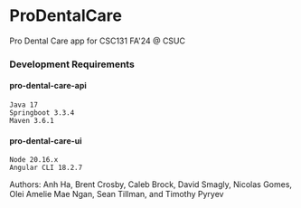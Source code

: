 # ProDentalCare
Pro Dental Care app for CSC131 FA'24 @ CSUC

### Development Requirements

#### pro-dental-care-api

```
Java 17
Springboot 3.3.4
Maven 3.6.1
```
#### pro-dental-care-ui

```
Node 20.16.x
Angular CLI 18.2.7
```


Authors: Anh Ha, Brent Crosby, Caleb Brock, David Smagly, Nicolas Gomes, Olei Amelie Mae Ngan, Sean Tillman, and Timothy Pyryev
